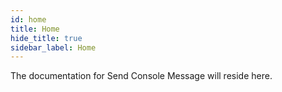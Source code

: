 ```yaml
---
id: home
title: Home
hide_title: true
sidebar_label: Home
---
```


<!-- No hace falta poner el titulo aca, porque automaticamente se incluye. -->

The documentation for Send Console Message will reside here.
